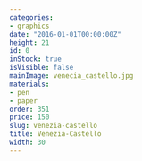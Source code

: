 ```yaml
---
categories:
- graphics
date: "2016-01-01T00:00:00Z"
height: 21
id: 0
inStock: true
isVisible: false
mainImage: venecia_castello.jpg
materials:
- pen
- paper
order: 351
price: 150
slug: venezia-castello
title: Venezia-Castello
width: 30
---
```


